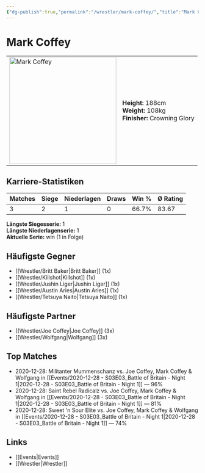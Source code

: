 ```yaml
---
{"dg-publish":true,"permalink":"/wrestler/mark-coffey/","title":"Mark Coffey","tags":["wrestler"],"noteIcon":""}
---
```



# Mark Coffey

<table>
        <tr>
        <td><img src="https://github.com/CptSpaulding1980/choke-slam-wrestling/releases/download/images/Mark_Coffey.png" width="280" alt="Mark Coffey"></td>
        <td>
        <b>Height:</b> 188cm<br>
        <b>Weight:</b> 108kg<br>
        <b>Finisher:</b> Crowning Glory<br>
        </td>
        </tr>
        </table>
        
## Karriere-Statistiken

| Matches | Siege | Niederlagen | Draws | Win % | Ø Rating |
|---------|-------|-------------|-------|-------|-----------|
| 3 | 2 | 1 | 0 | 66.7% | 83.67 |

**Längste Siegesserie:** 1<br>**Längste Niederlagenserie:** 1<br>**Aktuelle Serie:** win (1 in Folge)


## Häufigste Gegner
- [[Wrestler/Britt Baker\|Britt Baker]] (1x)
- [[Wrestler/Killshot\|Killshot]] (1x)
- [[Wrestler/Jushin Liger\|Jushin Liger]] (1x)
- [[Wrestler/Austin Aries\|Austin Aries]] (1x)
- [[Wrestler/Tetsuya Naito\|Tetsuya Naito]] (1x)

## Häufigste Partner
- [[Wrestler/Joe Coffey\|Joe Coffey]] (3x)
- [[Wrestler/Wolfgang\|Wolfgang]] (3x)

## Top Matches
- 2020-12-28: Militanter Mummenschanz vs. Joe Coffey, Mark Coffey & Wolfgang in [[Events/2020-12-28 - S03E03_Battle of Britain - Night 1\|2020-12-28 - S03E03_Battle of Britain - Night 1]] — 96%
- 2020-12-28: Saint Rebel Radicalz vs. Joe Coffey, Mark Coffey & Wolfgang in [[Events/2020-12-28 - S03E03_Battle of Britain - Night 1\|2020-12-28 - S03E03_Battle of Britain - Night 1]] — 81%
- 2020-12-28: Sweet 'n Sour Elite vs. Joe Coffey, Mark Coffey & Wolfgang in [[Events/2020-12-28 - S03E03_Battle of Britain - Night 1\|2020-12-28 - S03E03_Battle of Britain - Night 1]] — 74%

## Links
- [[Events\|Events]]
- [[Wrestler\|Wrestler]]
